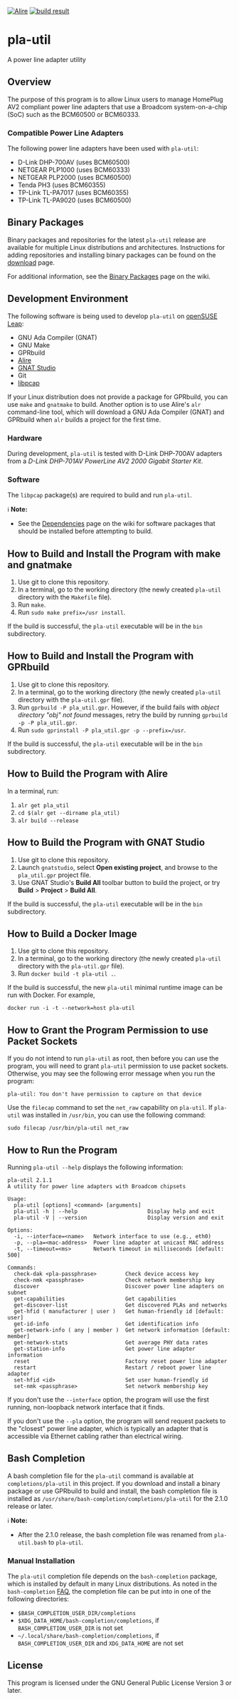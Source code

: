[![Alire](https://img.shields.io/endpoint?url=https://alire.ada.dev/badges/pla_util.json)](https://alire.ada.dev/crates/pla_util.html)
[![build result](https://build.opensuse.org/projects/home:serock/packages/pla-util/badge.svg?type=percent)](https://build.opensuse.org/package/show/home:serock/pla-util)

# pla-util
A power line adapter utility

## Overview
The purpose of this program is to allow Linux users to manage HomePlug AV2 compliant power line adapters that use a Broadcom system-on-a-chip (SoC) such as the BCM60500 or BCM60333.

### Compatible Power Line Adapters
The following power line adapters have been used with `pla-util`:

* D-Link DHP-700AV (uses BCM60500)
* NETGEAR PLP1000 (uses BCM60333)
* NETGEAR PLP2000 (uses BCM60500)
* Tenda PH3 (uses BCM60355)
* TP-Link TL-PA7017 (uses BCM60355)
* TP-Link TL-PA9020 (uses BCM60500)

## Binary Packages
Binary packages and repositories for the latest `pla-util` release are available for multiple Linux distributions and architectures.
Instructions for adding repositories and installing binary packages can be found on the [download](https://software.opensuse.org/download.html?project=home%3Aserock&package=pla-util) page.

For additional information, see the [Binary Packages](../../wiki/Binary-Packages) page on the wiki.

## Development Environment
The following software is being used to develop `pla-util` on [openSUSE Leap](https://www.opensuse.org/):

* GNU Ada Compiler (GNAT)
* GNU Make
* GPRbuild
* [Alire](https://alire.ada.dev/)
* [GNAT Studio](https://github.com/AdaCore/gnatstudio/releases)
* Git
* [libpcap](https://www.tcpdump.org/)

If your Linux distribution does not provide a package for GPRbuild, you can use `make` and `gnatmake` to build.
Another option is to use Alire's `alr` command-line tool, which will download a GNU Ada Compiler (GNAT) and GPRbuild when `alr` builds a project for the first time.

### Hardware
During development, `pla-util` is tested with D-Link DHP-700AV adapters from a *D-Link DHP-701AV PowerLine AV2 2000 Gigabit Starter Kit*.

### Software
The `libpcap` package(s) are required to build and run `pla-util`.

:information_source: **Note:**

* See the [Dependencies](../../wiki/Dependencies) page on the wiki for software packages that should be installed before attempting to build.

## How to Build and Install the Program with make and gnatmake
1. Use git to clone this repository.
2. In a terminal, go to the working directory (the newly created `pla-util` directory with the `Makefile` file).
3. Run `make`.
4. Run `sudo make prefix=/usr install`.

If the build is successful, the `pla-util` executable will be in the `bin` subdirectory.

## How to Build and Install the Program with GPRbuild
1. Use git to clone this repository.
2. In a terminal, go to the working directory (the newly created `pla-util` directory with the `pla-util.gpr` file).
3. Run `gprbuild -P pla_util.gpr`. However, if the build fails with _object directory "obj" not found_ messages, retry the build by running `gprbuild -p -P pla_util.gpr`.
4. Run `sudo gprinstall -P pla_util.gpr -p --prefix=/usr`.

If the build is successful, the `pla-util` executable will be in the `bin` subdirectory.

## How to Build the Program with Alire
In a terminal, run:
1. `alr get pla_util`
2. `cd $(alr get --dirname pla_util)`
3. `alr build --release`

## How to Build the Program with GNAT Studio
1. Use git to clone this repository.
2. Launch `gnatstudio`, select **Open existing project**, and browse to the `pla_util.gpr` project file.
3. Use GNAT Studio's **Build All** toolbar button to build the project, or try **Build** > **Project** > **Build All**.

If the build is successful, the `pla-util` executable will be in the `bin` subdirectory.

## How to Build a Docker Image
1. Use git to clone this repository.
2. In a terminal, go to the working directory (the newly created `pla-util` directory with the `pla-util.gpr` file).
3. Run `docker build -t pla-util .`.

If the build is successful, the new `pla-util` minimal runtime image can be run with Docker.
For example,

```
docker run -i -t --network=host pla-util
```

## How to Grant the Program Permission to use Packet Sockets
If you do not intend to run `pla-util` as root, then before you can use the program, you will need to grant `pla-util` permission to use packet sockets.
Otherwise, you may see the following error message when you run the program:

```
pla-util: You don't have permission to capture on that device
```

Use the `filecap` command to set the `net_raw` capability on `pla-util`. 
If `pla-util` was installed in `/usr/bin`, you can use the following command:

```
sudo filecap /usr/bin/pla-util net_raw
```

## How to Run the Program
Running `pla-util --help` displays the following information:

```
pla-util 2.1.1
A utility for power line adapters with Broadcom chipsets

Usage:
  pla-util [options] <command> [arguments]
  pla-util -h | --help                      Display help and exit
  pla-util -V | --version                   Display version and exit

Options:
  -i, --interface=<name>   Network interface to use (e.g., eth0)
  -p, --pla=<mac-address>  Power line adapter at unicast MAC address
  -t, --timeout=<ms>       Network timeout in milliseconds [default: 500]

Commands:
  check-dak <pla-passphrase>         Check device access key
  check-nmk <passphrase>             Check network membership key
  discover                           Discover power line adapters on subnet
  get-capabilities                   Get capabilities
  get-discover-list                  Get discovered PLAs and networks
  get-hfid ( manufacturer | user )   Get human-friendly id [default: user]
  get-id-info                        Get identification info
  get-network-info ( any | member )  Get network information [default: member]
  get-network-stats                  Get average PHY data rates
  get-station-info                   Get power line adapter information
  reset                              Factory reset power line adapter
  restart                            Restart / reboot power line adapter
  set-hfid <id>                      Set user human-friendly id
  set-nmk <passphrase>               Set network membership key
```

If you don't use the `--interface` option, the program will use the first running, non-loopback network interface that it finds.

If you don't use the `--pla` option, the program will send request packets to the "closest" power line adapter, which is typically an adapter that is accessible via Ethernet cabling
rather than electrical wiring.

## Bash Completion
A bash completion file for the `pla-util` command is available at `completions/pla-util` in this project.
If you download and install a binary package or use GPRbuild to build and install, the bash completion file is installed as `/usr/share/bash-completion/completions/pla-util` for the 2.1.0 release or later.

:information_source: **Note:**

* After the 2.1.0 release, the bash completion file was renamed from `pla-util.bash` to `pla-util`.

### Manual Installation
The `pla-util` completion file depends on the `bash-completion` package, which is installed by default in many Linux distributions.
As noted in the `bash-completion` [FAQ](https://github.com/scop/bash-completion/#faq), the completion file can be put into in one of the following directories:

* `$BASH_COMPLETION_USER_DIR/completions`
* `$XDG_DATA_HOME/bash-completion/completions`, if `BASH_COMPLETION_USER_DIR` is not set
* `~/.local/share/bash-completion/completions`, if `BASH_COMPLETION_USER_DIR` and `XDG_DATA_HOME` are not set

## License
This program is licensed under the GNU General Public License Version 3 or later.
